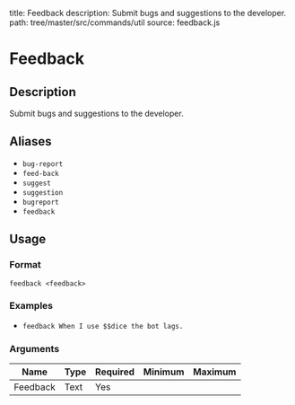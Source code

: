 title: Feedback
description: Submit bugs and suggestions to the developer.
path: tree/master/src/commands/util
source: feedback.js

# Feedback

## Description

Submit bugs and suggestions to the developer.

## Aliases

* `bug-report`
* `feed-back`
* `suggest`
* `suggestion`
* `bugreport`
* `feedback`

## Usage

### Format

`feedback <feedback>`

### Examples

* `feedback When I use $$dice the bot lags.`

### Arguments

| Name         | Type | Required | Minimum | Maximum |
|--------------|------|----------|---------|---------|
| Feedback | Text | Yes      |         |         |
